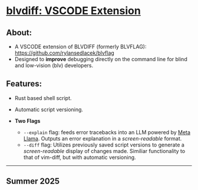 <h1><u>blvdiff: VSCODE Extension</u></h1>

<h2>About:</h2>

- A VSCODE extension of BLVDIFF (formerly BLVFLAG): https://github.com/rylansedlacek/blvflag
- Designed to <b>improve</b> debugging directly on the command line for blind and low-vision (blv) developers.


<h2>Features:</h2>

- Rust based shell script.
- Automatic script versioning.

- <b>Two Flags</b>

  - <code>--explain</code> flag: feeds error tracebacks into an LLM powered by <a href="https://www.llama.com/">Meta Llama</a>. Outputs an error explanation in a <i>screen-readable</i> format.
  - <code>--diff</code> flag: Utilizes previously saved script versions to generate a <i>screen-readable</i> display of changes made. Similiar functionality to that of vim-diff, but with automatic versioning.

---------------------------------------------------------------
<h2>Summer 2025</h2>

